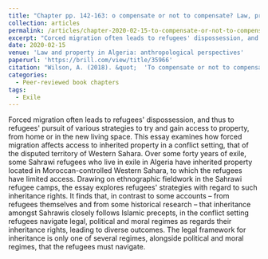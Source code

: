 ```yaml
---
title: "Chapter pp. 142-163: o compensate or not to compensate? Law, property and Sahrawi refugees in Algeria"
collection: articles
permalink: /articles/chapter-2020-02-15-to-compensate-or-not-to-compensate
excerpt: "Corced migration often leads to refugees' dispossession, and thus to refugees' pursuit of various strategies to try and gain access to property, from home or in the new living space."
date: 2020-02-15
venue: 'Law and property in Algeria: anthropological perspectives'
paperurl: 'https://brill.com/view/title/35966'
citation: "Wilson, A. (2018). &quot;  'To compensate or not to compensate? Law, property and Sahrawi refugees in Algeria' In Ben Hounet, Y. and Dupret, B. (eds) &quot; <i>  Law and property in Algeria: anthropological perspectives (Leiden, Brill), pp. 142-163  </i>."
categories:
  - Peer-reviewed book chapters
tags:
  - Exile
---
```


Forced migration often leads to refugees' dispossession, and thus to refugees' pursuit of various strategies to try and gain access to property, from home or in the new living space. This essay examines how forced migration affects access to inherited property in a conflict setting, that of the disputed territory of Western Sahara. Over some forty years of exile, some Sahrawi refugees who live in exile in Algeria have inherited property located in Moroccan-controlled Western Sahara, to which the refugees have limited access. Drawing on ethnographic fieldwork in the Sahrawi refugee camps, the essay explores refugees' strategies with regard to such inheritance rights. It finds that, in contrast to some accounts – from refugees themselves and from some historical research – that inheritance amongst Sahrawis closely follows Islamic precepts, in the conflict setting refugees navigate legal, political and moral regimes as regards their inheritance rights, leading to diverse outcomes. The legal framework for inheritance is only one of several regimes, alongside political and moral regimes, that the refugees must navigate. 

